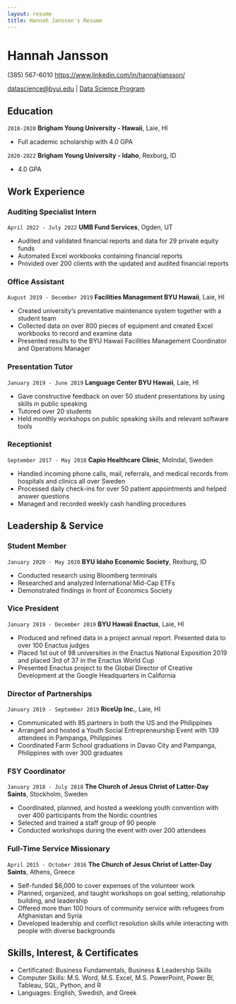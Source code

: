 ```yaml
---
layout: resume
title: Hannah Jansson's Resume
---
```

# Hannah Jansson
(385) 567-6010
https://www.linkedin.com/in/hannahjansson/

<div id="webaddress">
<a href="hannah.jansson13@gmail.com">datascience@byui.edu</a>
| <a href="https://byuidatascience.github.io/development.html">Data Science Program</a>
</div>

<!-- https://www.monique.tech/the-art-of-markdown -->


## Education

`2018-2020`
__Brigham Young University - Hawaii__, Laie, HI

- Full academic scholarship with 4.0 GPA

`2020-2022`
__Brigham Young University - Idaho__, Rexburg, ID

- 4.0 GPA


## Work Experience

### Auditing Specialist Intern

`April 2022 - July 2022`
__UMB Fund Services__, Ogden, UT

- Audited and validated financial reports and data for 29 private equity funds
- Automated Excel workbooks containing financial reports
- Provided over 200 clients with the updated and audited financial reports 

### Office Assistant

`August 2019 - December 2019`
__Facilities Management BYU Hawaii__, Laie, HI

- Created university’s preventative maintenance system together with a student team
- Collected data on over 800 pieces of equipment and created Excel workbooks to record and examine data 
- Presented results to the BYU Hawaii Facilities Management Coordinator and Operations Manager

### Presentation Tutor

`January 2019 - June 2019`
__Language Center BYU Hawaii__, Laie, HI

- Gave constructive feedback on over 50 student presentations by using skills in public speaking
- Tutored over 20 students 
- Held monthly workshops on public speaking skills and relevant software tools 

### Receptionist

`September 2017 - May 2018`
__Capio Healthcare Clinic__, Molndal, Sweden

- Handled incoming phone calls, mail, referrals, and medical records from hospitals and clinics all over Sweden
- Processed daily check-ins for over 50 patient appointments and helped answer questions
- Managed and recorded weekly cash handling procedures 

## Leadership & Service

### Student Member
`January 2020 - May 2020`
__BYU Idaho Economic Society__, Rexburg, ID

- Conducted research using Bloomberg terminals
- Researched and analyzed International Mid-Cap ETFs
- Demonstrated findings in front of Economics Society
 
### Vice President
`January 2019 - December 2019`
__BYU Hawaii Enactus__, Laie, HI

- Produced and refined data in a project annual report. Presented data to over 100 Enactus judges
- Placed 1st out of 98 universities in the Enactus National Exposition 2019 and placed 3rd of 37 in the Enactus World Cup
- Presented Enactus project to the Global Director of Creative Development at the Google Headquarters in California

### Director of Partnerships
`January 2019 - September 2019`
__RiceUp Inc.__, Laie, HI

- Communicated with 85 partners in both the US and the Philippines
- Arranged and hosted a Youth Social Entrepreneurship Event with 139 attendees in Pampanga, Philippines
- Coordinated Farm School graduations in Davao City and Pampanga, Philippines with over 300 graduates

### FSY Coordinator
`January 2018 - July 2018`
__The Church of Jesus Christ of Latter-Day Saints__, Stockholm, Sweden

- Coordinated, planned, and hosted a weeklong youth convention with over 400 participants from the Nordic countries
- Selected and trained a staff group of 90 people
- Conducted workshops during the event with over 200 attendees

### Full-Time Service Missionary
`April 2015 - October 2016`
__The Church of Jesus Christ of Latter-Day Saints__, Athens, Greece

- Self-funded $6,000 to cover expenses of the volunteer work  
- Planned, organized, and taught workshops on goal setting, relationship building, and leadership 
- Offered more than 100 hours of community service with refugees from Afghanistan and Syria 
- Developed leadership and conflict resolution skills while interacting with people with diverse backgrounds  

## Skills, Interest, & Certificates

- Certificated: Business Fundamentals, Business & Leadership Skills
- Computer Skills: M.S. Word, M.S. Excel, M.S. PowerPoint, Power BI, Tableau, SQL, Python, and R
- Languages: English, Swedish, and Greek

<!-- ### Footer

Last updated: December 2022 -->


